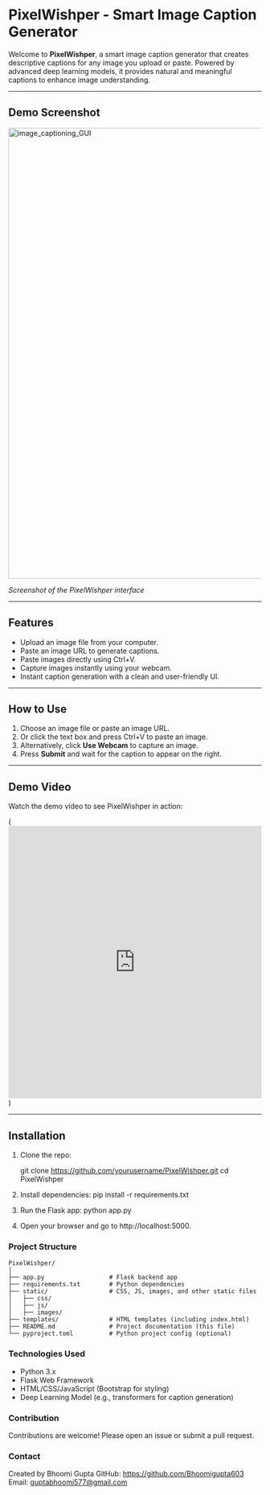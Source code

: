 # PixelWishper - Smart Image Caption Generator

Welcome to **PixelWishper**, a smart image caption generator that creates descriptive captions for any image you upload or paste. Powered by advanced deep learning models, it provides natural and meaningful captions to enhance image understanding.

---

## Demo Screenshot

<img width="1916" height="897" alt="image_captioning_GUI" src="https://github.com/user-attachments/assets/2f7ec9b7-259a-4168-b2aa-89afd6e5164a" />

*Screenshot of the PixelWishper interface*

---

## Features

- Upload an image file from your computer.
- Paste an image URL to generate captions.
- Paste images directly using Ctrl+V.
- Capture images instantly using your webcam.
- Instant caption generation with a clean and user-friendly UI.

---

## How to Use

1. Choose an image file or paste an image URL.
2. Or click the text box and press Ctrl+V to paste an image.
3. Alternatively, click **Use Webcam** to capture an image.
4. Press **Submit** and wait for the caption to appear on the right.

---

## Demo Video

Watch the demo video to see PixelWishper in action:  

(<iframe src="https://www.linkedin.com/embed/feed/update/urn:li:ugcPost:7346183875309522946?collapsed=1" height="542" width="504" frameborder="0" allowfullscreen="" title="Embedded post"></iframe>)

---

## Installation

1. Clone the repo:

   git clone https://github.com/yourusername/PixelWishper.git
   cd PixelWishper

2. Install dependencies:
pip install -r requirements.txt

3. Run the Flask app:
python app.py

4. Open your browser and go to http://localhost:5000.

### Project Structure
```
PixelWishper/
│
├── app.py                  # Flask backend app
├── requirements.txt        # Python dependencies
├── static/                 # CSS, JS, images, and other static files
│   ├── css/
│   ├── js/
│   ├── images/
├── templates/              # HTML templates (including index.html)
├── README.md               # Project documentation (this file)
└── pyproject.toml          # Python project config (optional)
```

### Technologies Used
- Python 3.x
- Flask Web Framework
- HTML/CSS/JavaScript (Bootstrap for styling)
- Deep Learning Model (e.g., transformers for caption generation)

### Contribution
Contributions are welcome! Please open an issue or submit a pull request.

### Contact
Created by Bhoomi Gupta
GitHub: https://github.com/Bhoomigupta603
Email: guptabhoomi577@gmail.com

